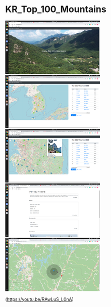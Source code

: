 # KR_Top_100_Mountains

<img src="static/img/Screenshot from 2020-10-22 15-46-06.png" width="300">
<img src="static/img/Screenshot from 2020-10-22 15-46-10.png" width="300">
<img src="static/img/Screenshot from 2020-10-22 15-46-27.png" width="300">
<img src="static/img/Screenshot from 2020-10-22 15-46-46.png" width="300">
<img src="static/img/Screenshot from 2020-10-22 15-46-50.png" width="300">

(https://youtu.be/RAwLuS_L0nA)
